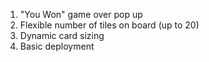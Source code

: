 1. "You Won" game over pop up
1. Flexible number of tiles on board (up to 20)
1. Dynamic card sizing
1. Basic deployment